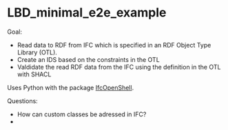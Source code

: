 # LBD_minimal_e2e_example

Goal: 
- Read data to RDF from IFC which is specified in an RDF Object Type Library (OTL). 
- Create an IDS based on the constraints in the OTL
- Valdidate the read RDF data from the IFC using the definition in the OTL with SHACL

Uses Python with the package [IfcOpenShell](https://docs.ifcopenshell.org/ifcopenshell-python/hello_world.html).

Questions:
- How can custom classes be adressed in IFC?
- 
